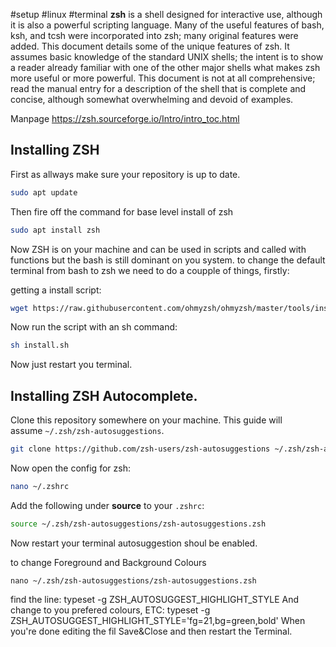 #setup #linux #terminal 
**zsh** is a shell designed for interactive use, although it is also a powerful scripting language. Many of the useful features of bash, ksh, and tcsh were incorporated into zsh; many original features were added. This document details some of the unique features of zsh. It assumes basic knowledge of the standard UNIX shells; the intent is to show a reader already familiar with one of the other major shells what makes zsh more useful or more powerful. This document is not at all comprehensive; read the manual entry for a description of the shell that is complete and concise, although somewhat overwhelming and devoid of examples.

Manpage https://zsh.sourceforge.io/Intro/intro_toc.html

## Installing ZSH

First as allways make sure your repository is up to date. 

```bash
sudo apt update
```

Then fire off the command for base level install of zsh

```bash
sudo apt install zsh
```

Now ZSH is on your machine and can be used in scripts and called with functions but the bash is still dominant on you system. to change the default terminal from bash to zsh we need to do a coupple of things, firstly:

getting a install script:

```bash
wget https://raw.githubusercontent.com/ohmyzsh/ohmyzsh/master/tools/install.sh
```

Now run the script with an sh command:

```bash
sh install.sh
```

Now just restart you terminal.

## Installing ZSH Autocomplete.

Clone this repository somewhere on your machine. This guide will assume `~/.zsh/zsh-autosuggestions`.

```bash
git clone https://github.com/zsh-users/zsh-autosuggestions ~/.zsh/zsh-autosuggestions
```

Now open the config for zsh:

```bash
nano ~/.zshrc 
```

Add the following under **source** to your `.zshrc`:

```bash
source ~/.zsh/zsh-autosuggestions/zsh-autosuggestions.zsh
```

Now restart your terminal autosuggestion shoul be enabled.

to change Foreground and Background Colours

```
nano ~/.zsh/zsh-autosuggestions/zsh-autosuggestions.zsh
```

find the line: typeset -g ZSH_AUTOSUGGEST_HIGHLIGHT_STYLE And change to you prefered colours, ETC: typeset -g ZSH_AUTOSUGGEST_HIGHLIGHT_STYLE='fg=21,bg=green,bold' When you're done editing the fil Save&Close and then restart the Terminal.